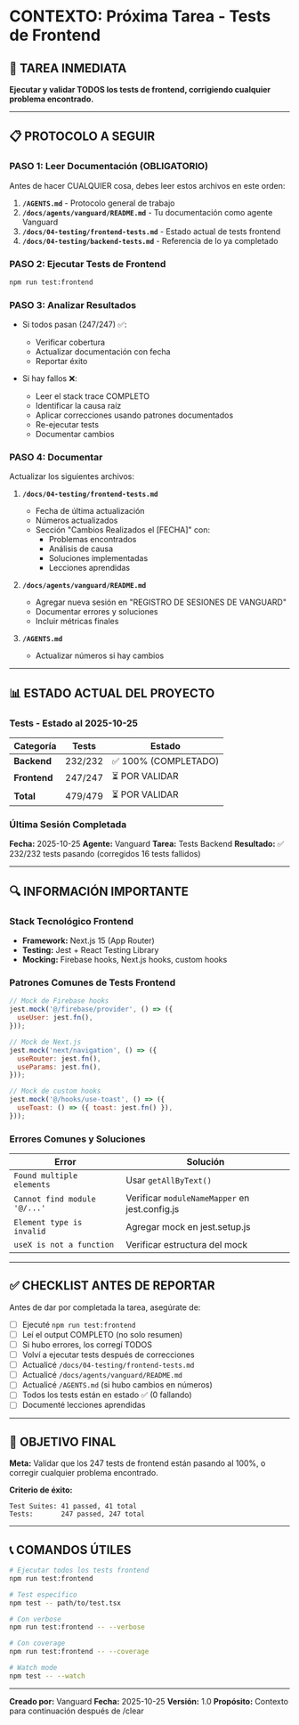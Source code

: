 # CONTEXTO: Próxima Tarea - Tests de Frontend

## 🎯 TAREA INMEDIATA

**Ejecutar y validar TODOS los tests de frontend, corrigiendo cualquier problema encontrado.**

---

## 📋 PROTOCOLO A SEGUIR

### PASO 1: Leer Documentación (OBLIGATORIO)

Antes de hacer CUALQUIER cosa, debes leer estos archivos en este orden:

1. **`/AGENTS.md`** - Protocolo general de trabajo
2. **`/docs/agents/vanguard/README.md`** - Tu documentación como agente Vanguard
3. **`/docs/04-testing/frontend-tests.md`** - Estado actual de tests frontend
4. **`/docs/04-testing/backend-tests.md`** - Referencia de lo ya completado

### PASO 2: Ejecutar Tests de Frontend

```bash
npm run test:frontend
```

### PASO 3: Analizar Resultados

- Si todos pasan (247/247) ✅:
  - Verificar cobertura
  - Actualizar documentación con fecha
  - Reportar éxito

- Si hay fallos ❌:
  - Leer el stack trace COMPLETO
  - Identificar la causa raíz
  - Aplicar correcciones usando patrones documentados
  - Re-ejecutar tests
  - Documentar cambios

### PASO 4: Documentar

Actualizar los siguientes archivos:

1. **`/docs/04-testing/frontend-tests.md`**
   - Fecha de última actualización
   - Números actualizados
   - Sección "Cambios Realizados el [FECHA]" con:
     - Problemas encontrados
     - Análisis de causa
     - Soluciones implementadas
     - Lecciones aprendidas

2. **`/docs/agents/vanguard/README.md`**
   - Agregar nueva sesión en "REGISTRO DE SESIONES DE VANGUARD"
   - Documentar errores y soluciones
   - Incluir métricas finales

3. **`/AGENTS.md`**
   - Actualizar números si hay cambios

---

## 📊 ESTADO ACTUAL DEL PROYECTO

### Tests - Estado al 2025-10-25

| Categoría | Tests | Estado |
|-----------|-------|--------|
| **Backend** | 232/232 | ✅ 100% (COMPLETADO) |
| **Frontend** | 247/247 | ⏳ POR VALIDAR |
| **Total** | 479/479 | ⏳ POR VALIDAR |

### Última Sesión Completada

**Fecha:** 2025-10-25
**Agente:** Vanguard
**Tarea:** Tests Backend
**Resultado:** ✅ 232/232 tests pasando (corregidos 16 tests fallidos)

---

## 🔍 INFORMACIÓN IMPORTANTE

### Stack Tecnológico Frontend
- **Framework:** Next.js 15 (App Router)
- **Testing:** Jest + React Testing Library
- **Mocking:** Firebase hooks, Next.js hooks, custom hooks

### Patrones Comunes de Tests Frontend

```javascript
// Mock de Firebase hooks
jest.mock('@/firebase/provider', () => ({
  useUser: jest.fn(),
}));

// Mock de Next.js
jest.mock('next/navigation', () => ({
  useRouter: jest.fn(),
  useParams: jest.fn(),
}));

// Mock de custom hooks
jest.mock('@/hooks/use-toast', () => ({
  useToast: () => ({ toast: jest.fn() }),
}));
```

### Errores Comunes y Soluciones

| Error | Solución |
|-------|----------|
| `Found multiple elements` | Usar `getAllByText()` |
| `Cannot find module '@/...'` | Verificar `moduleNameMapper` en jest.config.js |
| `Element type is invalid` | Agregar mock en jest.setup.js |
| `useX is not a function` | Verificar estructura del mock |

---

## ✅ CHECKLIST ANTES DE REPORTAR

Antes de dar por completada la tarea, asegúrate de:

- [ ] Ejecuté `npm run test:frontend`
- [ ] Leí el output COMPLETO (no solo resumen)
- [ ] Si hubo errores, los corregí TODOS
- [ ] Volví a ejecutar tests después de correcciones
- [ ] Actualicé `/docs/04-testing/frontend-tests.md`
- [ ] Actualicé `/docs/agents/vanguard/README.md`
- [ ] Actualicé `/AGENTS.md` (si hubo cambios en números)
- [ ] Todos los tests están en estado ✅ (0 fallando)
- [ ] Documenté lecciones aprendidas

---

## 🎯 OBJETIVO FINAL

**Meta:** Validar que los 247 tests de frontend están pasando al 100%, o corregir cualquier problema encontrado.

**Criterio de éxito:**
```
Test Suites: 41 passed, 41 total
Tests:       247 passed, 247 total
```

---

## 📞 COMANDOS ÚTILES

```bash
# Ejecutar todos los tests frontend
npm run test:frontend

# Test específico
npm test -- path/to/test.tsx

# Con verbose
npm run test:frontend -- --verbose

# Con coverage
npm run test:frontend -- --coverage

# Watch mode
npm test -- --watch
```

---

**Creado por:** Vanguard
**Fecha:** 2025-10-25
**Versión:** 1.0
**Propósito:** Contexto para continuación después de /clear
